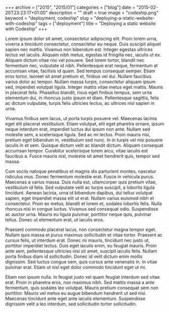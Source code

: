 +++
archive = ["2015", "2015/01"]
categories = ["blog"]
date = "2015-02-20T23:23:17+01:00"
description = ""
draft = true
image = "codeship.png"
keyword = "deployment, codeship"
slug = "deploying-a-static-website-with-codeship"
tags = ["deployment"]
title = "Deploying a static website with Codeship"
+++

Lorem ipsum dolor sit amet, consectetur adipiscing elit. Proin lorem urna, viverra a tincidunt consectetur, consectetur eu neque. Duis suscipit aliquet sapien nec mattis. Vivamus non bibendum est. Integer egestas ultrices lectus vel iaculis. Aliquam nibh metus, egestas id fringilla nec, iaculis ut ex. Aliquam dictum vitae nisi vel posuere. Sed lorem tortor, blandit nec fermentum nec, vulputate id nibh. Pellentesque erat neque, fermentum at accumsan vitae, facilisis id quam. Sed tempus consequat semper. Etiam eros tortor, laoreet sit amet pretium et, finibus vel dui. Nullam faucibus varius dolor ac tempor. Nullam massa turpis, consectetur aliquam ipsum sed, imperdiet volutpat ligula. Integer mattis vitae metus eget mattis. Mauris in placerat felis. Phasellus blandit, risus eget finibus tempus, sem urna elementum dui, in rhoncus justo ipsum et diam. Pellentesque sagittis, felis ac dictum vulputate, turpis felis ultricies lectus, ac ultrices nisl sapien in urna.

Vivamus finibus sem lacus, ut porta turpis posuere vel. Maecenas lacinia eget elit placerat vestibulum. Etiam volutpat, elit eget pharetra ornare, ipsum neque interdum erat, imperdiet luctus dui ipsum non ante. Nullam sed molestie sem, a scelerisque ligula. Sed ac mi lectus. Proin mauris nisi, pretium eget bibendum in, vestibulum sed nunc. In in turpis vel nisi posuere iaculis in et sem. Quisque dictum velit ac blandit dictum. Aliquam consequat accumsan tempor. Curabitur scelerisque lorem arcu, vitae iaculis est faucibus a. Fusce mauris nisl, molestie sit amet hendrerit quis, tempor sed massa.

Cum sociis natoque penatibus et magnis dis parturient montes, nascetur ridiculus mus. Donec fermentum molestie erat. Fusce in vehicula purus. Maecenas a varius massa. Duis nulla est, ullamcorper quis pretium vitae, vestibulum id felis. Sed vulputate velit ac turpis suscipit, a lobortis ligula tincidunt. Aenean lacinia, urna id bibendum dapibus, dui tellus volutpat sapien, eget imperdiet massa elit ut erat. Nullam varius euismod nibh et consectetur. Proin ex metus, blandit et lorem et, sodales lobortis felis. Nulla rhoncus nisi in congue luctus. Vivamus sed consequat odio. Suspendisse ac auctor urna. Mauris eu ligula pulvinar, porttitor neque quis, pulvinar tellus. Donec ut elementum erat, ut iaculis eros.

Praesent commodo placerat lacus, non consectetur magna tempor eget. Nullam quis massa et purus maximus sollicitudin et vitae tortor. Praesent ac cursus felis, ut interdum erat. Donec mi mauris, tincidunt nec justo ut, porttitor imperdiet lectus. Duis eget iaculis enim, eu feugiat mauris. Proin ante sem, pellentesque ultricies nisi sit amet, suscipit iaculis felis. Nullam porta finibus diam id sollicitudin. Donec id velit dictum enim mollis dignissim. Sed luctus congue sem, quis cursus ante venenatis in. In vitae pulvinar erat. Etiam ut nisl eget dolor commodo tincidunt eget ut mi.

Etiam non ipsum nulla. In feugiat justo vel quam feugiat interdum sed vitae erat. Proin in pharetra eros, non maximus nibh. Sed mattis massa a ante fermentum, quis sodales leo volutpat. Mauris pretium consequat sem non porttitor. Mauris vel metus eu augue bibendum hendrerit ut sed nisi. Maecenas tincidunt ante eget ante iaculis elementum. Suspendisse dignissim velit a leo interdum, sed sollicitudin tortor sollicitudin.


